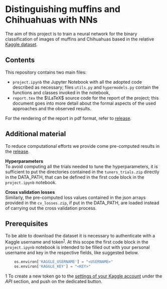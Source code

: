 # Distinguishing muffins and Chihuahuas with NNs
The aim of this project is to train a neural network for the binary classification of images of muffins and Chihuahuas based in the relative [Kaggle dataset](https://www.kaggle.com/datasets/samuelcortinhas/muffin-vs-chihuahua-image-classification).

## Contents
This repository contains two main files:
* `project.ipynb` the Jupyter Notebook with all the adopted code described as necessary; files `utils.py` and `hypermodels.py` contain the functions and classes invoked in the notebook,
* `report.tex` the $\LaTeX$ source code for the report of the project; this document goes into more detail about the formal aspects of the used approaches and the observed results.

For the rendering of the report in pdf format, refer to [release]().

## Additional material
To reduce computational efforts we provide come pre-computed results in the [release]().

**Hyperparameters**   
  To avoid computing all the trials needed to tune the hyperparameters, it is sufficient to put the directories contained in the `tuners_trials.zip` directly in the DATA_PATH, that can be defined in the first code block in the `project.ipynb` notebook.

  **Cross validation losses**   
  Similarly, the pre-computed loss values contained in the json arrays provided in the `cv_losses.zip`, if put in the DATA_PATH, are loaded instead of carrying out the cross validation process.

## Prerequisites
To be able to download the dataset it is necessary to authenticate with a Kaggle username and token<sup>[1](#fn1)</sup>. At this scope the first code block in the `project.ipynb` notebook is intended to be filled out with your personal username and key in the respective fields, like suggested below.
```python
    os.environ['KAGGLE_USERNAME'] = "<USERNAME>"
    os.environ['KAGGLE_KEY'] = "<KEY>"
```
<a name="fn1">1</a> To create a new token go to the [settings of your Kaggle account](https://www.kaggle.com/settings) under the *API* section, and push on the dedicated button.